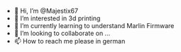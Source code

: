 - 👋 Hi, I’m @Majestix67
- 👀 I’m interested in 3d printing
- 🌱 I’m currently learning to understand Marlin Firmware
- 💞️ I’m looking to collaborate on ...
- 📫 How to reach me please in german

<!---
Majestix67/Majestix67 is a ✨ special ✨ repository because its `README.md` (this file) appears on your GitHub profile.
You can click the Preview link to take a look at your changes.
--->

